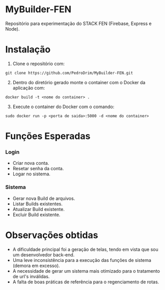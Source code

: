 # MyBuilder-FEN
Repositório para experimentação do STACK FEN (Firebase, Express e Node).

# Instalação
1. Clone o repositório com: 
```
git clone https://github.com/PedroDrim/MyBuilder-FEN.git
```
2. Dentro do diretório gerado monte o container com o Docker da aplicação com: 
```
docker build -t <nome do container> .
```
3. Execute o container do Docker com o comando:
```
sudo docker run -p <porta de saida>:5000 -d <nome do container>
```

# Funções Esperadas

### Login
* Criar nova conta.
* Resetar senha da conta.
* Logar no sistema.

### Sistema
* Gerar nova Build de arquivos.
* Listar Builds existentes.
* Atualizar Build existente.
* Excluir Build existente.

# Observações obtidas

* A dificuldade principal foi a geração de telas, tendo em vista que sou um desenvolvedor back-end.
* Uma leve inconsistência para a execução das funções de sistema (demora em excesso).
* A necessidade de gerar um sistema mais otimizado para o tratamento de url's inválidas.
* A falta de boas práticas de referência para o regenciamento de rotas.
